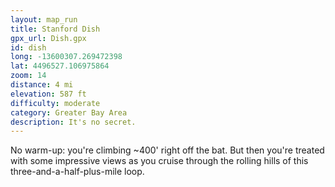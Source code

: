 ```yaml
---
layout: map_run
title: Stanford Dish
gpx_url: Dish.gpx
id: dish
long: -13600307.269472398
lat: 4496527.106975864
zoom: 14
distance: 4 mi
elevation: 587 ft
difficulty: moderate
category: Greater Bay Area
description: It's no secret.
---
```

No warm-up: you're climbing ~400' right off the bat. But then you're treated with some impressive views as you cruise through the rolling hills of this three-and-a-half-plus-mile loop.